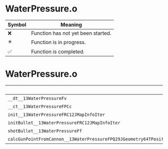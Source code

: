 # WaterPressure.o
| Symbol | Meaning 
| ------------- | ------------- 
| :x: | Function has not yet been started. 
| :eight_pointed_black_star: | Function is in progress. 
| :white_check_mark: | Function is completed. 


# WaterPressure.o
| Symbol | Decompiled? |
| ------------- | ------------- |
| `__dt__13WaterPressureFv` | :x: |
| `__ct__13WaterPressureFPCc` | :x: |
| `init__13WaterPressureFRC12JMapInfoIter` | :x: |
| `initBullet__13WaterPressureFRC12JMapInfoIter` | :x: |
| `shotBullet__13WaterPressureFf` | :x: |
| `calcGunPointFromCannon__13WaterPressureFPQ29JGeometry64TPosition3&lt;Q29JGeometry38TMatrix34&lt;Q29JGeometry13SMatrix34C&lt;f&gt;&gt;&gt;` | :x: |
